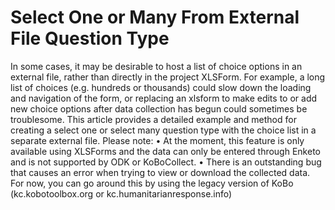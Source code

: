 # Select One or Many From External File Question Type

In some cases, it may be desirable to host a list of choice options in an external file, rather than directly in the project XLSForm. For example, a long list of choices (e.g. hundreds or thousands) could slow down the loading and navigation of the form, or replacing an xlsform to make edits to or add new choice options after data collection has begun could sometimes be troublesome. 
This article provides a detailed example and method for creating a select one or select many question type with the choice list in a separate external file. 
Please note: 
•	At the moment, this feature is only available using XLSForms and the data can only be entered through Enketo and is not supported by ODK or KoBoCollect. 
•	There is an outstanding bug that causes an error when trying to view or download the collected data. For now, you can go around this by using the legacy version of KoBo (kc.kobotoolbox.org or kc.humanitarianresponse.info) 
